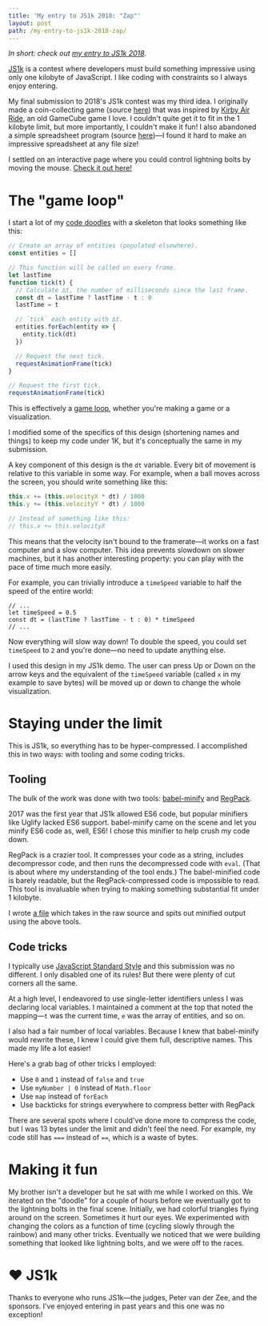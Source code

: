 ```yaml
---
title: 'My entry to JS1k 2018: "Zap"'
layout: post
path: /my-entry-to-js1k-2018-zap/
---
```


_In short: check out [my entry to JS1k 2018](https://js1k.com/2018-coins/demo/3159)._

[JS1k](https://js1k.com/) is a contest where developers must build something impressive using only one kilobyte of JavaScript. I like coding with constraints so I always enjoy entering.

My final submission to 2018's JS1k contest was my third idea. I originally made a coin-collecting game (source [here](https://gitlab.com/EvanHahn/js1k-2018/blob/63ef27abb6dd267229676fa411a3ba20f8f4ec67/src/js1k.js)) that was inspired by [Kirby Air Ride](http://kirby.wikia.com/wiki/Kirby_Air_Ride), an old GameCube game I love. I couldn't quite get it to fit in the 1 kilobyte limit, but more importantly, I couldn't make it fun! I also abandoned a simple spreadsheet program (source [here](https://gitlab.com/EvanHahn/js1k-2018/blob/spreadsheet/src/js1k.js))—I found it hard to make an impressive spreadsheet at any file size!

I settled on an interactive page where you could control lightning bolts by moving the mouse. [Check it out here!](https://js1k.com/2018-coins/demo/3159)

# The "game loop"

I start a lot of my [code doodles](https://evanhahn.github.io/code-doodles/) with a skeleton that looks something like this:

```javascript
// Create an array of entities (populated elsewhere).
const entities = []

// This function will be called on every frame.
let lastTime
function tick(t) {
  // Calculate ∆t, the number of milliseconds since the last frame.
  const dt = lastTime ? lastTime - t : 0
  lastTime = t

  // `tick` each entity with ∆t.
  entities.forEach(entity => {
    entity.tick(dt)
  })

  // Request the next tick.
  requestAnimationFrame(tick)
}

// Request the first tick.
requestAnimationFrame(tick)
```

This is effectively a [game loop](http://gameprogrammingpatterns.com/game-loop.html), whether you're making a game or a visualization.

I modified some of the specifics of this design (shortening names and things) to keep my code under 1K, but it's conceptually the same in my submission.

A key component of this design is the `dt` variable. Every bit of movement is relative to this variable in some way. For example, when a ball moves across the screen, you should write something like this:

```javascript
this.x += (this.velocityX * dt) / 1000
this.y += (this.velocityY * dt) / 1000

// Instead of something like this:
// this.x += this.velocityX
```

This means that the velocity isn't bound to the framerate—it works on a fast computer and a slow computer. This idea prevents slowdown on slower machines, but it has another interesting property: you can play with the pace of time much more easily.

For example, you can trivially introduce a `timeSpeed` variable to half the speed of the entire world:

```
// ...
let timeSpeed = 0.5
const dt = (lastTime ? lastTime - t : 0) * timeSpeed
// ...
```

Now everything will slow way down! To double the speed, you could set `timeSpeed` to `2` and you're done—no need to update anything else.

I used this design in my JS1k demo. The user can press Up or Down on the arrow keys and the equivalent of the `timeSpeed` variable (called `x` in my example to save bytes) will be moved up or down to change the whole visualization.

# Staying under the limit

This is JS1k, so everything has to be hyper-compressed. I accomplished this in two ways: with tooling and some coding tricks.

## Tooling

The bulk of the work was done with two tools: [babel-minify](https://github.com/babel/minify) and [RegPack](https://github.com/Siorki/RegPack).

2017 was the first year that JS1k allowed ES6 code, but popular minifiers like Uglify lacked ES6 support. babel-minify came on the scene and let you minify ES6 code as, well, ES6! I chose this minifier to help crush my code down.

RegPack is a crazier tool. It compresses your code as a string, includes decompressor code, and then runs the decompressed code with `eval`. (That is about where my understanding of the tool ends.) The babel-minified code is barely readable, but the RegPack-compressed code is impossible to read. This tool is invaluable when trying to making something substantial fit under 1 kilobyte.

I wrote [a file](https://gitlab.com/EvanHahn/js1k-2018/blob/594c807f75a9a9e7a3755c6935569d7de2ee8985/src/minify.js) which takes in the raw source and spits out minified output using the above tools.

## Code tricks

I typically use [JavaScript Standard Style](https://standardjs.com/) and this submission was no different. I only disabled one of its rules! But there were plenty of cut corners all the same.

At a high level, I endeavored to use single-letter identifiers unless I was declaring local variables. I maintained a comment at the top that noted the mapping—`t` was the current time, `e` was the array of entities, and so on.

I also had a fair number of local variables. Because I knew that babel-minify would rewrite these, I knew I could give them full, descriptive names. This made my life a lot easier!

Here's a grab bag of other tricks I employed:

- Use `0` and `1` instead of `false` and `true`
- Use `myNumber | 0` instead of `Math.floor`
- Use `map` instead of `forEach`
- Use backticks for strings everywhere to compress better with RegPack

There are several spots where I could've done more to compress the code, but I was 13 bytes under the limit and didn't feel the need. For example, my code still has `===` instead of `==`, which is a waste of bytes.

# Making it fun

My brother isn't a developer but he sat with me while I worked on this. We iterated on the "doodle" for a couple of hours before we eventually got to the lightning bolts in the final scene. Initially, we had colorful triangles flying around on the screen. Sometimes it hurt our eyes. We experimented with changing the colors as a function of time (cycling slowly through the rainbow) and many other tricks. Eventually we noticed that we were building something that looked like lightning bolts, and we were off to the races.

# ❤︎ JS1k

Thanks to everyone who runs JS1k—the judges, Peter van der Zee, and the sponsors. I've enjoyed entering in past years and this one was no exception!
